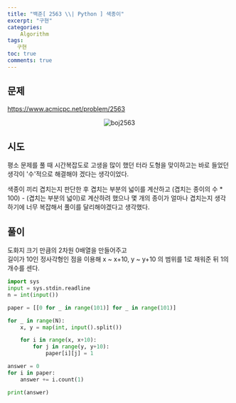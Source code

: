 ```yaml
---
title: "백준[ 2563 \\| Python ] 색종이"
excerpt: "구현"
categories:
    Algorithm
tags:
   구현
toc: true
comments: true
---
```

## 문제  
<https://www.acmicpc.net/problem/2563>
<p align = "center"><img alt = "boj2563" src = "../../assets/images/boj/colored_p.png"></p>

## 시도
평소 문제를 풀 때 시간복잡도로 고생을 많이 했던 터라
도형을 맞이하고는 바로 들었던 생각이 '수'적으로 해결해야 겠다는 생각이었다.  

색종이 끼리 겹치는지 판단한 후 겹치는 부분의 넓이를 계산하고 (겹치는 종이의 수 * 100) - (겹치는 부분의 넓이)로 계산하려 했으나 몇 개의 종이가 얼마나 겹치는지 생각하기에 너무 복잡해서 풀이를 달리해야겠다고 생각했다.

## 풀이
도화지 크기 만큼의 2차원 0배열을 만들어주고  
길이가 10인 정사각형인 점을 이용해 x ~ x+10, y ~ y+10 의 범위를 1로 채워준 뒤 1의 개수를 센다.
```python
import sys
input = sys.stdin.readline
n = int(input())

paper = [[0 for _ in range(101)] for _ in range(101)]

for _ in range(N):
    x, y = map(int, input().split())

    for i in range(x, x+10):
        for j in range(y, y+10):
            paper[i][j] = 1

answer = 0
for i in paper:
    answer += i.count(1)

print(answer)
```